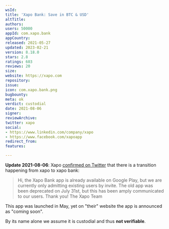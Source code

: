 ```yaml
---
wsId: 
title: 'Xapo Bank: Save in BTC & USD'
altTitle: 
authors: 
users: 50000
appId: com.xapo.bank
appCountry: 
released: 2021-05-27
updated: 2023-02-21
version: 8.18.0
stars: 2.8
ratings: 603
reviews: 20
size: 
website: https://xapo.com
repository: 
issue: 
icon: com.xapo.bank.png
bugbounty: 
meta: ok
verdict: custodial
date: 2021-08-06
signer: 
reviewArchive: 
twitter: xapo
social:
- https://www.linkedin.com/company/xapo
- https://www.facebook.com/xapoapp
redirect_from: 
features: 

---
```


**Update 2021-08-06**: Xapo
[confirmed on Twitter](https://twitter.com/xapo/status/1423632786112516097)
that there is a transition happening from xapo to xapo bank:

> Hi, the Xapo Bank app is already available on Google Play, but we are
  currently only admitting existing users by invite. The old app was been
  deprecated on July 31st, but this has been amply communicated to our users.
  Thank you! The Xapo Team

This app was launched in May, yet on "their" website the app is announced as
"coming soon".

By its name alone we assume it is custodial and thus **not verifiable**.
